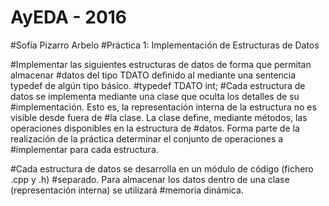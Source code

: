 # AyEDA - 2016
#Sofía Pizarro Arbelo
#Práctica 1: Implementación de Estructuras de Datos

#Implementar las siguientes estructuras de datos de forma que permitan almacenar
#datos del tipo TDATO definido al mediante una sentencia typedef de algún tipo básico.
#typedef TDATO int;
#Cada estructura de datos se implementa mediante una clase que oculta los detalles de su
#implementación. Esto es, la representación interna de la estructura no es visible desde fuera de
#la clase. La clase define, mediante métodos, las operaciones disponibles en la estructura de
#datos. Forma parte de la realización de la práctica determinar el conjunto de operaciones a
#implementar para cada estructura.

#Cada estructura de datos se desarrolla en un módulo de código (fichero .cpp y .h)
#separado. Para almacenar los datos dentro de una clase (representación interna) se utilizará
#memoria dinámica.
